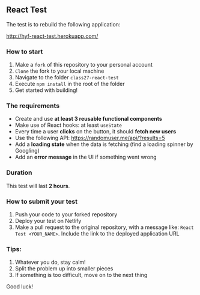 ## React Test

The test is to rebuild the following application:

http://hyf-react-test.herokuapp.com/

### How to start

1. Make a `fork` of this repository to your personal account
2. `Clone` the fork to your local machine
3. Navigate to the folder `class27-react-test`
4. Execute `npm install` in the root of the folder
5. Get started with building!

### The requirements

- Create and use **at least 3 reusable functional components**
- Make use of React hooks: at least `useState`
- Every time a user **clicks** on the button, it should **fetch new users**
- Use the following API: https://randomuser.me/api/?results=5
- Add a **loading state** when the data is fetching (find a loading spinner by Googling)
- Add an **error message** in the UI if something went wrong

### Duration

This test will last **2 hours**.

### How to submit your test

1. Push your code to your forked repository
2. Deploy your test on Netlify
3. Make a pull request to the original repository, with a message like: `React Test <YOUR_NAME>`. Include the link to the deployed application URL

### Tips:

1. Whatever you do, stay calm!
2. Split the problem up into smaller pieces
3. If something is too difficult, move on to the next thing

Good luck!
